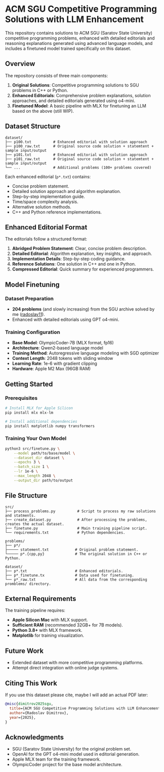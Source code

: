 # ACM SGU Competitive Programming Solutions with LLM Enhancement

This repository contains solutions to ACM SGU (Saratov State University) competitive programming problems, enhanced with detailed editorials and reasoning explanations generated using advanced language models, and includes a finetuned model trained specifically on this dataset.

## Overview

The repository consists of three main components:

1. **Original Solutions**: Competitive programming solutions to SGU problems in C++ or Python.
2. **Enhanced Editorials**: Comprehensive problem explanations, solution approaches, and detailed editorials generated using o4-mini.
3. **Finetuned Model**: A basic pipeline with MLX for finetuning an LLM based on the above (still WIP).

## Dataset Structure

```
dataset/
├── p100.txt          # Enhanced editorial with solution approach
├── p100_raw.txt      # Original source code solution + statemtent + sample input/output
├── p101.txt          # Enhanced editorial with solution approach
├── p101_raw.txt      # Original source code solution + statemtent + sample input/output
└── ...               # Additional problems (100+ problems covered)
```

Each enhanced editorial (`p*.txt`) contains:
- Concise problem statement.
- Detailed solution approach and algorithm explanation.
- Step-by-step implementation guide.
- Time/space complexity analysis.
- Alternative solution methods.
- C++ and Python reference implementations.

## Enhanced Editorial Format

The editorials follow a structured format:
1. **Abridged Problem Statement**: Clear, concise problem description.
2. **Detailed Editorial**: Algorithm explanation, key insights, and approach.
3. **Implementation Details**: Step-by-step coding guidance.
4. **Reference Solutions**: One solution in C++ and one in Python.
5. **Compressed Editorial**: Quick summary for experienced programmers.

## Model Finetuning

### Dataset Preparation
- **204 problems** (and slowly increasing) from the SGU archive solved by me ([radoslav11](https://codeforces.com/problemsets/acmsguru/standings)).
- Enhanced with detailed editorials using GPT o4-mini.

### Training Configuration
- **Base Model**: OlympicCoder-7B (MLX format, fp16)
- **Architecture**: Qwen2-based language model
- **Training Method**: Autoregressive language modeling with SGD optimizer
- **Context Length**: 2048 tokens with sliding window
- **Learning Rate**: 1e-6 with gradient clipping
- **Hardware**: Apple M2 Max (96GB RAM)

## Getting Started

### Prerequisites
```bash
# Install MLX for Apple Silicon
pip install mlx mlx-lm

# Install additional dependencies
pip install matplotlib numpy transformers
```

### Training Your Own Model
```bash
python3 src/finetune.py \
    --model path/to/base/model \
    --dataset_dir dataset \
    --epochs 3 \
    --batch_size 1 \
    --lr 1e-6 \
    --max_length 2048 \
    --output_dir path/to/output
```

## File Structure

```
src/
├── process_problems.py          # Script to process my raw solutions and statments.
├── create_dataset.py            # After processing the problems, creates the actual dataset.
├── finetune.py                  # Main training pipeline script.
└── requirements.txt             # Python dependencies.

problems/
├── p*/
├───── statement.txt            # Original problem statement.
└───── p*.{cpp,py}              # The original solution in C++ or Python.

dataset/
├── p*.txt                      # Enhanced editorials.
├── p*_finetune.tx              # Data used for finetuning. 
└── p*_raw.txt                  # All data from the corresponding promblems/ directory.
```

## External Requirements

The training pipeline requires:
- **Apple Silicon Mac** with MLX support.
- **Sufficient RAM** (recommended 32GB+ for 7B models).
- **Python 3.8+** with MLX framework.
- **Matplotlib** for training visualization.

## Future Work

- Extended dataset with more competitive programming platforms.
- Attempt direct integration with online judge systems.

## Citing This Work

If you use this dataset please cite, maybe I will add an actual PDF later:

```bibtex
@misc{dimitrov2025sgu,
  title={ACM SGU Competitive Programming Solutions with LLM Enhancement},
  author={Radoslav Dimitrov},
  year={2025},
}
```

## Acknowledgments

- SGU (Saratov State University) for the original problem set.
- OpenAI for the GPT o4-mini model used in editorial generation.
- Apple MLX team for the training framework.
- OlympicCoder project for the base model architecture.
